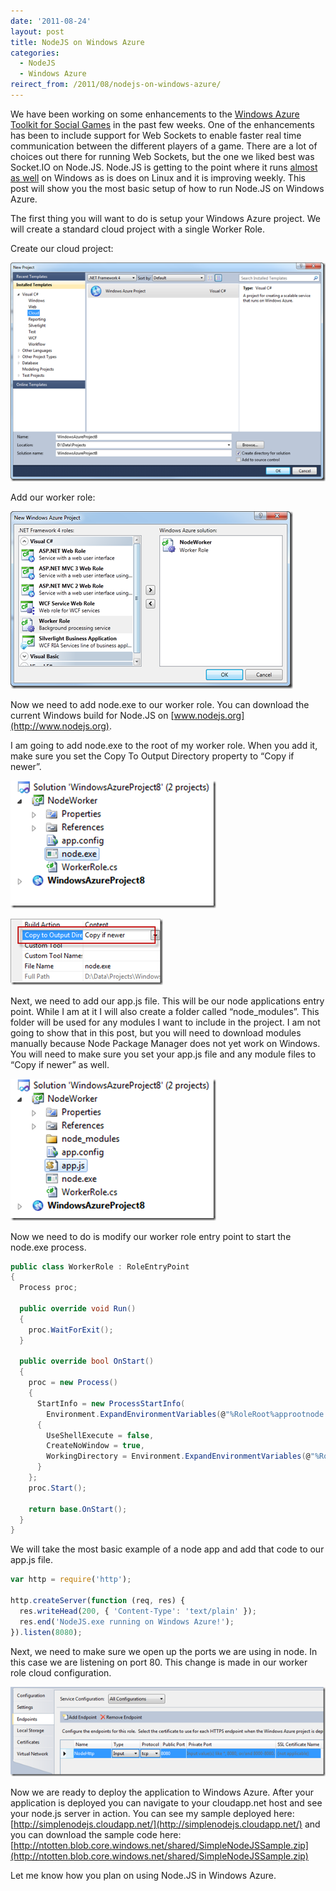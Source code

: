 ```yaml
---
date: '2011-08-24'
layout: post
title: NodeJS on Windows Azure
categories:
  - NodeJS
  - Windows Azure
reirect_from: /2011/08/nodejs-on-windows-azure/
---
```


We have been working on some enhancements to the [Windows Azure Toolkit for Social Games](http://watgames.codeplex.com) in the past few weeks. One of the enhancements has been to include support for Web Sockets to enable faster real time communication between the different players of a game. There are a lot of choices out there for running Web Sockets, but the one we liked best was Socket.IO on Node.JS. Node.JS is getting to the point where it runs [almost as well](http://twitter.com/#!/ryah/status/106123259908599808) on Windows as is does on Linux and it is improving weekly. This post will show you the most basic setup of how to run Node.JS on Windows Azure.

The first thing you will want to do is setup your Windows Azure project. We will create a standard cloud project with a single Worker Role.

Create our cloud project:

[![SNAGHTMLd3b9438](/images/2011/08/snaghtmld3b9438_thumb.png)](/images/2011/08/snaghtmld3b9438.png)

Add our worker role:

[![SNAGHTMLd3c3586](/images/2011/08/snaghtmld3c3586_thumb.png)](/images/2011/08/snaghtmld3c3586.png)

Now we need to add node.exe to our worker role. You can download the current Windows build for Node.JS on [www.nodejs.org](http://www.nodejs.org).

I am going to add node.exe to the root of my worker role. When you add it, make sure you set the Copy To Output Directory property to “Copy if newer”.

[![image](/images/2011/08/image_thumb8.png)](/images/2011/08/image8.png)

[![image](/images/2011/08/image_thumb9.png)](/images/2011/08/image9.png)

Next, we need to add our app.js file. This will be our node applications entry point. While I am at it I will also create a folder called “node_modules”. This folder will be used for any modules I want to include in the project. I am not going to show that in this post, but you will need to download modules manually because Node Package Manager does not yet work on Windows. You will need to make sure you set your app.js file and any module files to “Copy if newer” as well.

[![image](/images/2011/08/image_thumb10.png)](/images/2011/08/image10.png)

Now we need to do is modify our worker role entry point to start the node.exe process.

```cs
public class WorkerRole : RoleEntryPoint
{
  Process proc;

  public override void Run()
  {
    proc.WaitForExit();
  }

  public override bool OnStart()
  {
    proc = new Process()
    {
      StartInfo = new ProcessStartInfo(
        Environment.ExpandEnvironmentVariables(@"%RoleRoot%approotnode.exe"), "app.js")
      {
        UseShellExecute = false,
        CreateNoWindow = true,
        WorkingDirectory = Environment.ExpandEnvironmentVariables(@"%RoleRoot%approot"),
      }
    };
    proc.Start();

    return base.OnStart();
  }
}
```

We will take the most basic example of a node app and add that code to our app.js file.

```js
var http = require('http');

http.createServer(function (req, res) {
  res.writeHead(200, { 'Content-Type': 'text/plain' });
  res.end('NodeJS.exe running on Windows Azure!');
}).listen(8080);
```

Next, we need to make sure we open up the ports we are using in node. In this case we are listening on port 80. This change is made in our worker role cloud configuration.

[![image](/images/2011/08/image_thumb12.png)](/images/2011/08/image12.png)

Now we are ready to deploy the application to Windows Azure. After your application is deployed you can navigate to your cloudapp.net host and see your node.js server in action. You can see my sample deployed here: [http://simplenodejs.cloudapp.net/](http://simplenodejs.cloudapp.net/) and you can download the sample code here: [http://ntotten.blob.core.windows.net/shared/SimpleNodeJSSample.zip](http://ntotten.blob.core.windows.net/shared/SimpleNodeJSSample.zip)

Let me know how you plan on using Node.JS in Windows Azure.

